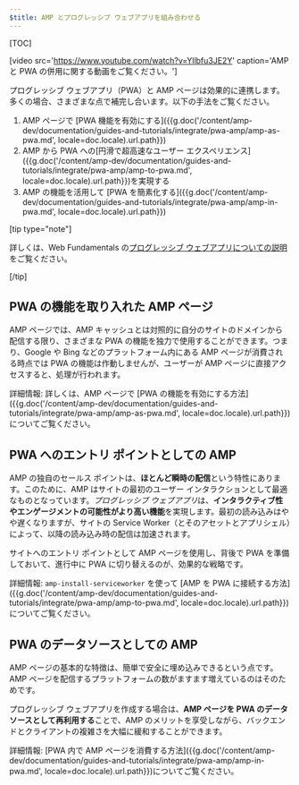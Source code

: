 ```yaml
---
$title: AMP とプログレッシブ ウェブアプリを組み合わせる
---
```

[TOC]

[video src='https://www.youtube.com/watch?v=Yllbfu3JE2Y' caption='AMP と PWA の併用に関する動画をご覧ください。']

プログレッシブ ウェブアプリ（PWA）と AMP ページは効果的に連携します。多くの場合、さまざまな点で補完し合います。以下の手法をご覧ください。

1. AMP ページで [PWA 機能を有効にする]({{g.doc('/content/amp-dev/documentation/guides-and-tutorials/integrate/pwa-amp/amp-as-pwa.md', locale=doc.locale).url.path}})
2. AMP から PWA への[円滑で超高速なユーザー エクスペリエンス]({{g.doc('/content/amp-dev/documentation/guides-and-tutorials/integrate/pwa-amp/amp-to-pwa.md', locale=doc.locale).url.path}})を実現する
3. AMP の機能を活用して [PWA を簡素化する]({{g.doc('/content/amp-dev/documentation/guides-and-tutorials/integrate/pwa-amp/amp-in-pwa.md', locale=doc.locale).url.path}})

[tip type="note"]

詳しくは、Web Fundamentals の[プログレッシブ ウェブアプリについての説明](https://developers.google.com/web/progressive-web-apps/)をご覧ください。

[/tip]

## PWA の機能を取り入れた AMP ページ

AMP ページでは、AMP キャッシュとは対照的に自分のサイトのドメインから配信する限り、さまざまな PWA の機能を独力で使用することができます。つまり、Google や Bing などのプラットフォーム内にある AMP ページが消費される時点では PWA の機能は作動しませんが、ユーザーが AMP ページに直接アクセスすると、処理が行われます。

詳細情報: 詳しくは、AMP ページで [PWA の機能を有効にする方法]({{g.doc('/content/amp-dev/documentation/guides-and-tutorials/integrate/pwa-amp/amp-as-pwa.md', locale=doc.locale).url.path}})についてご覧ください。

## PWA へのエントリ ポイントとしての AMP

AMP の独自のセールス ポイントは、**ほとんど瞬時の配信**という特性にあります。このために、AMP はサイトの最初のユーザー インタラクションとして最適なものとなっています。*プログレッシブ ウェブアプリ*は、**インタラクティブ性やエンゲージメントの可能性がより高い機能**を実現します。最初の読み込みはやや遅くなりますが、サイトの Service Worker（とそのアセットとアプリシェル）によって、以降の読み込み時の配信は加速されます。

サイトへのエントリ ポイントとして AMP ページを使用し、背後で PWA を準備しておいて、進行中に PWA に切り替えるのが、効果的な戦略です。

詳細情報: `amp-install-serviceworker` を使って [AMP を PWA に接続する方法]({{g.doc('/content/amp-dev/documentation/guides-and-tutorials/integrate/pwa-amp/amp-to-pwa.md', locale=doc.locale).url.path}})についてご覧ください。

## PWA のデータソースとしての AMP

AMP ページの基本的な特徴は、簡単で安全に埋め込みできるという点です。AMP ページを配信するプラットフォームの数がますます増えているのはそのためです。

プログレッシブ ウェブアプリを作成する場合は、**AMP ページを PWA のデータソースとして再利用する**ことで、AMP のメリットを享受しながら、バックエンドとクライアントの複雑さを大幅に緩和することができます。

詳細情報: [PWA 内で AMP ページを消費する方法]({{g.doc('/content/amp-dev/documentation/guides-and-tutorials/integrate/pwa-amp/amp-in-pwa.md', locale=doc.locale).url.path}})についてご覧ください。

